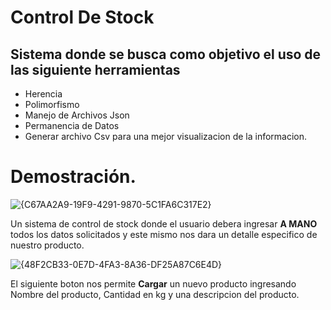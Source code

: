 # Control De Stock
## Sistema donde se busca como objetivo el uso de las siguiente herramientas
- Herencia
- Polimorfismo
- Manejo de Archivos Json
- Permanencia de Datos
- Generar archivo Csv para una mejor visualizacion de la informacion.

# Demostración.

![{C67AA2A9-19F9-4291-9870-5C1FA6C317E2}](https://github.com/user-attachments/assets/89fece44-5537-4c27-9a7c-ced142596622)


Un sistema de control de stock donde el usuario debera ingresar **A MANO** todos los datos solicitados y este mismo nos dara un detalle especifico de nuestro producto.



![{48F2CB33-0E7D-4FA3-8A36-DF25A87C6E4D}](https://github.com/user-attachments/assets/e1495531-ce2c-4b45-8220-43da9f2e42e3)



El siguiente boton nos permite **Cargar** un nuevo producto ingresando Nombre del producto, Cantidad en kg y una descripcion del producto.


